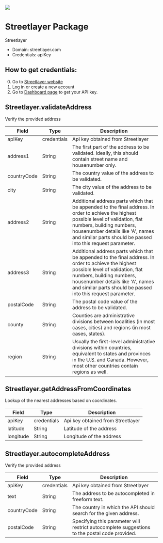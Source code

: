 [![](https://scdn.rapidapi.com/RapidAPI_banner.png)](https://rapidapi.com/package/Streetlayer/functions?utm_source=RapidAPIGitHub_StreetlayerFunctions&utm_medium=button&utm_content=RapidAPI_GitHub) 

# Streetlayer Package
Streetlayer
* Domain: streetlayer.com
* Credentials: apiKey

## How to get credentials: 
0. Go to [Streetlayer website](https://streetlayer.com) 
1. Log in or create a new account
2. Go to [Dashboard page](https://streetlayer.com/dashboard) to get your API key.

## Streetlayer.validateAddress
Verify the provided address

| Field      | Type       | Description
|------------|------------|----------
| apiKey     | credentials| Api key obtained from Streetlayer
| address1   | String     | The first part of the address to be validated. Ideally, this should contain street name and housenumber only.
| countryCode| String     | The country value of the address to be validated.
| city       | String     | The city value of the address to be validated.
| address2   | String     | Additional address parts which that be appended to the final address. In order to achieve the highest possible level of validation, flat numbers, building numbers, housenumber details like 'A', names and similar parts should be passed into this request parameter.
| address3   | String     | Additional address parts which that be appended to the final address. In order to achieve the highest possible level of validation, flat numbers, building numbers, housenumber details like 'A', names and similar parts should be passed into this request parameter.
| postalCode | String     | The postal code value of the address to be validated.
| county     | String     | Counties are administrative divisions between localities (in most cases, cities) and regions (in most cases, states).
| region     | String     | Usually the first-level administrative divisions within countries, equivalent to states and provinces in the U.S. and Canada. However, most other countries contain regions as well.

## Streetlayer.getAddressFromCoordinates
Lookup of the nearest addresses based on coordinates.

| Field    | Type       | Description
|----------|------------|----------
| apiKey   | credentials| Api key obtained from Streetlayer
| latitude | String     | Latitude of the address
| longitude| String     | Longitude of the address

## Streetlayer.autocompleteAddress
Verify the provided address

| Field      | Type       | Description
|------------|------------|----------
| apiKey     | credentials| Api key obtained from Streetlayer
| text       | String     | The address to be autocompleted in freeform text.
| countryCode| String     | The country in which the API should search for the given address.
| postalCode | String     | Specifying this parameter will restrict autocomplete suggestions to the postal code provided.

